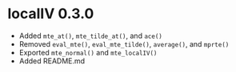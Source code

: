 # localIV 0.3.0

* Added `mte_at()`, `mte_tilde_at()`, and `ace()`
* Removed `eval_mte()`, `eval_mte_tilde()`, `average()`, and `mprte()`
* Exported `mte_normal()` and `mte_localIV()`
* Added README.md
